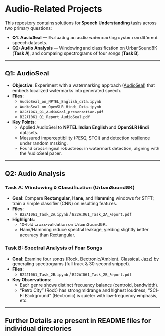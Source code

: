 
# Audio‐Related Projects

This repository contains solutions for **Speech Understanding** tasks across two primary questions:  
- **Q1: AudioSeal** — Evaluating an audio watermarking system on different speech datasets.  
- **Q2: Audio Analysis** — Windowing and classification on UrbanSound8K (**Task A**), and comparing spectrograms of four songs (**Task B**).

---

## Q1: AudioSeal
- **Objective**: Experiment with a watermarking approach ([AudioSeal](https://github.com/facebookresearch/audioseal)) that embeds localized watermarks into generated speech.  
- **Files**:
  - `AudioSeal_on_NPTEL_English_data.ipynb`  
  - `AudioSeal_on_OpenSLR_Hindi_Data.ipynb`  
  - `B22AI061_Q1_AudioSeal_presentation.pdf`  
  - `B22AI061_Q1_Report_AudioSeal.pdf`  
- **Key Points**:  
  - Applied AudioSeal to **NPTEL Indian English** and **OpenSLR Hindi** datasets.  
  - Measured imperceptibility (PESQ, STOI) and detection resilience under random masking.  
  - Found cross‐lingual robustness in watermark detection, aligning with the AudioSeal paper.

---

## Q2: Audio Analysis

### Task A: Windowing & Classification (UrbanSound8K)
- **Goal**: Compare **Rectangular**, **Hann**, and **Hamming** windows for STFT; train a simple classifier (CNN) on resulting features.  
- **Files**:  
  - `B22AI061_Task_2A.ipynb` / `B22AI061_Task_2A_Report.pdf`  
- **Highlights**:  
  - 10‐fold cross‐validation on UrbanSound8K.  
  - Hann/Hamming reduce spectral leakage, yielding slightly better accuracy than Rectangular.

### Task B: Spectral Analysis of Four Songs
- **Goal**: Examine four songs (Rock, Electronic/Ambient, Classical, Jazz) by generating spectrograms (full track & 30‐second snippet).  
- **Files**:  
  - `B22AI061_Task_2B.ipynb` / `B22AI061_Task_2B_Report.pdf`  
- **Key Observations**:  
  - Each genre shows distinct frequency balance (centroid, bandwidth).  
  - “Retro City” (Rock) has strong midrange and highest loudness, “SCI-FI Background” (Electronic) is quieter with low‐frequency emphasis, etc.

---

## Further Details are present in README files for individual directories
